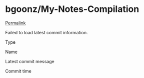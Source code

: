 # bgoonz/My-Notes-Compilation

 [Permalink](https://github.com/bgoonz/My-Notes-Compilation/tree/5c73ced517bacd62856ac6e4d4022b7c5264d4fb/github-rest-api)

 Failed to load latest commit information.

Type

Name

Latest commit message

Commit time

